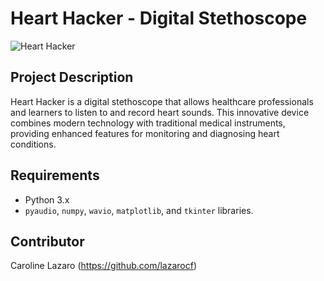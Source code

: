 # Heart Hacker - Digital Stethoscope

![Heart Hacker](heart-hacker.jpg)

## Project Description

Heart Hacker is a digital stethoscope that allows healthcare professionals and learners to listen to and record heart sounds. This innovative device combines modern technology with traditional medical instruments, providing enhanced features for monitoring and diagnosing heart conditions.

## Requirements

- Python 3.x
- `pyaudio`, `numpy`, `wavio`, `matplotlib`, and `tkinter` libraries. 

## Contributor
Caroline Lazaro (https://github.com/lazarocf)

